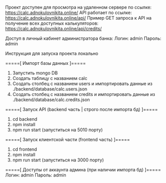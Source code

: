 Проект доступен для просмотра на удаленном сервере по ссылке: https://calc.adnokulovnikita.online/
API работает по ссылке: https://calc.adnokulovnikita.online/api/
Пример GET запроса к API на получение всех доступных калькуляторов: https://calc.adnokulovnikita.online/api/credits/

Доступ в личный кабинет администратора банка:
Логин: admin
Пароль: admin


Инструкция для запуска проекта локально

=====[ Импорт базы данных ]=====
1. Запустить mongo DB
2. Создать таблицу с названием calc
3. Создать столбец с названием users и импортировать данные из ./backend/database/calc.users.json
4. Создать столбец с названием credits и импортировать данные из ./backend/database/calc.credits.json

=====[ Запуск API (backend часть | строго после импорта бд) ]=====
1. cd backend
2. npm install
3. npm run start (запуститься на 5010 порту)


=====[ Запуск клиентской части (frontend часть) ]=====
1. cd frontend
2. npm install
3. npm run start (запуститься на 3000 порту)


=====[ Доступы от аккаунта админа (при наличии импорта бд) ]=====
Логин: admin
Пароль: admin
